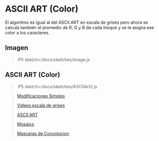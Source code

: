 # ASCII ART (Color)

El algoritmo es igual al del ASCII ART en escala de grises pero ahora
se calcula también el promedio de R, G y B de cada bloque y se le asigna
ese color a los caracteres. 

## Imagen

> :P5 sketch=/docs/sketches/image.js

## ASCII ART (Color)

> :P5 sketch=/docs/sketches/ASCIIArt2.js

> [Modificaciones Simples](/docs/workshops/ImagingFolder/simpleMods)
>
> [Videos escala de grises](/docs/workshops/ImagingFolder/videosGrises)
>
> [ASCII ART](/docs/workshops/ImagingFolder/ASCIIART)
>
> [Mosaico](/docs/workshops/ImagingFolder/mosaico)
>
> [Mascaras de Convolucion](/docs/workshops/ImagingFolder/convolutionMatrix)